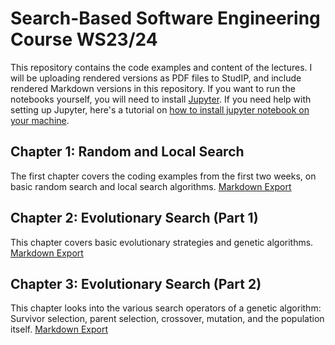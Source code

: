 # Search-Based Software Engineering Course WS23/24


This repository contains the code examples and content of the lectures. I
will be uploading rendered versions as PDF files to StudIP, and include
rendered Markdown versions in this repository. If you want to run the
notebooks yourself, you will need to install [Jupyter](https://jupyter.org/install).
If you need help with setting up Jupyter, here's a tutorial on [how to install jupyter notebook on your machine](https://www.dataquest.io/blog/jupyter-notebook-tutorial/).


## Chapter 1: Random and Local Search

The first chapter covers the coding examples from the first two weeks, on basic random search and local search algorithms.
[Markdown Export](rendered/Random%20and%20Local%20Search.md)


## Chapter 2: Evolutionary Search (Part 1)

This chapter covers basic evolutionary strategies and genetic algorithms.
[Markdown Export](rendered/Evolutionary%20Search%20-%20Part%201.md)


## Chapter 3: Evolutionary Search (Part 2)

This chapter looks into the various search operators of a genetic algorithm:
Survivor selection, parent selection, crossover, mutation, and the
population itself.
[Markdown Export](rendered/Evolutionary%20Search%20-%20Part%202.md)
